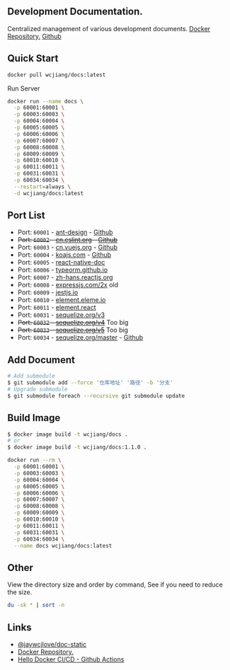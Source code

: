 Development Documentation.
----

Centralized management of various development documents. [Docker Repository.](https://hub.docker.com/r/wcjiang/docs) [Github](https://github.com/jaywcjlove/docs)

## Quick Start

```bash
docker pull wcjiang/docs:latest
```

Run Server

```bash
docker run --name docs \
  -p 60001:60001 \
  -p 60003:60003 \
  -p 60004:60004 \
  -p 60005:60005 \
  -p 60006:60006 \
  -p 60007:60007 \
  -p 60008:60008 \
  -p 60009:60009 \
  -p 60010:60010 \
  -p 60011:60011 \
  -p 60031:60031 \
  -p 60034:60034 \
  --restart=always \
  -d wcjiang/docs:latest
```

## Port List

- Port: `60001` - [ant-design](https://ant.design/) - [Github](https://github.com/ant-design/ant-design)
- ~~Port: `60002` - [cn.eslint.org](https://cn.eslint.org/) - [Github](https://github.com/eslint/cn.eslint.org)~~
- Port: `60003` - [cn.vuejs.org](https://cn.vuejs.org/) - [Github](https://github.com/vuejs/cn.vuejs.org)
- Port: `60004` - [koajs.com](https://koajs.com/) - [Github](https://github.com/koajs/koajs.com)
- Port: `60005` - [react-native-doc](https://facebook.github.io/react-native/)
- Port: `60006` - [typeorm.github.io](https://typeorm.io/)
- Port: `60007` - [zh-hans.reactjs.org](https://zh-hans.reactjs.org/)
- Port: `60008` - [expressjs.com/2x](http://expressjs.com/) old
- Port: `60009` - [jestjs.io](https://jestjs.io/)
- Port: `60010` - [element.eleme.io](https://element.eleme.io)
- Port: `60011` - [element.react](https://elemefe.github.io/element-react)
- Port: `60031` - [sequelize.org/v3](https://sequelize.org/v3/)
- ~~Port: `60032` - [sequelize.org/v4](https://sequelize.org/v4/)~~ Too big
- ~~Port: `60033` - [sequelize.org/v5](https://sequelize.org/v5/)~~ Too big
- Port: `60034` - [sequelize.org/master](https://sequelize.org/) - [Github](https://github.com/sequelize/sequelize.org)

## Add Document

```bash
# Add submodule
$ git submodule add --force '仓库地址' '路径' -b '分支'
# Upgrade submodule
$ git submodule foreach --recursive git submodule update
```

## Build Image

```bash
$ docker image build -t wcjiang/docs .
# or
$ docker image build -t wcjiang/docs:1.1.0 .
```

```bash
docker run --rm \
  -p 60001:60001 \
  -p 60003:60003 \
  -p 60004:60004 \
  -p 60005:60005 \
  -p 60006:60006 \
  -p 60007:60007 \
  -p 60008:60008 \
  -p 60009:60009 \
  -p 60010:60010 \
  -p 60011:60011 \
  -p 60031:60031 \
  -p 60034:60034 \
  --name docs wcjiang/docs:latest
```

## Other

View the directory size and order by command, See if you need to reduce the size.

```bash
du -sk * | sort -n
```

## Links

- [@jaywcjlove/doc-static](https://github.com/jaywcjlove/doc-static)
- [Docker Repository.](https://hub.docker.com/r/wcjiang/docs)
- [Hello Docker CI/CD - Github Actions](https://www.basefactor.com/github-actions-docker)
